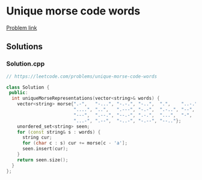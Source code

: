 # Unique morse code words

[Problem link](https://leetcode.com/problems/unique-morse-code-words)

## Solutions


### Solution.cpp
```cpp
// https://leetcode.com/problems/unique-morse-code-words

class Solution {
 public:
  int uniqueMorseRepresentations(vector<string>& words) {
    vector<string> morse{".-",   "-...", "-.-.", "-..",  ".",    "..-.", "--.",
                         "....", "..",   ".---", "-.-",  ".-..", "--",   "-.",
                         "---",  ".--.", "--.-", ".-.",  "...",  "-",    "..-",
                         "...-", ".--",  "-..-", "-.--", "--.."};
    unordered_set<string> seen;
    for (const string& s : words) {
      string cur;
      for (char c : s) cur += morse[c - 'a'];
      seen.insert(cur);
    }
    return seen.size();
  }
};
```